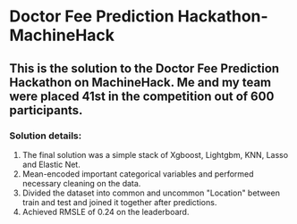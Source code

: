 # Doctor Fee Prediction Hackathon- MachineHack
## This is the solution to the Doctor Fee Prediction Hackathon on MachineHack. Me and my team were placed 41st in the competition out of 600 participants.
### Solution details:
1. The final solution was a simple stack of Xgboost, Lightgbm, KNN, Lasso and Elastic Net.
2. Mean-encoded important categorical variables and performed necessary cleaning on the data.
3. Divided the dataset into common and uncommon "Location" between train and test and joined it together after predictions.
4. Achieved RMSLE of 0.24 on the leaderboard.

